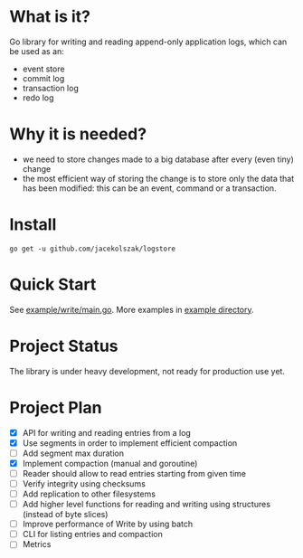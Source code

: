 # What is it?

Go library for writing and reading append-only application logs, which can be used as an:

* event store
* commit log
* transaction log
* redo log

# Why it is needed?

* we need to store changes made to a big database after every (even tiny) change
* the most efficient way of storing the change is to store only the data that has been modified:
  this can be an event, command or a transaction.

# Install

`go get -u github.com/jacekolszak/logstore`

# Quick Start

See [example/write/main.go](example/write/main.go). More examples in [example directory](example).

# Project Status

The library is under heavy development, not ready for production use yet.

# Project Plan

* [x] API for writing and reading entries from a log
* [x] Use segments in order to implement efficient compaction
* [ ] Add segment max duration 
* [x] Implement compaction (manual and goroutine)
* [ ] Reader should allow to read entries starting from given time
* [ ] Verify integrity using checksums
* [ ] Add replication to other filesystems
* [ ] Add higher level functions for reading and writing using structures (instead of byte slices)  
* [ ] Improve performance of Write by using batch
* [ ] CLI for listing entries and compaction
* [ ] Metrics
